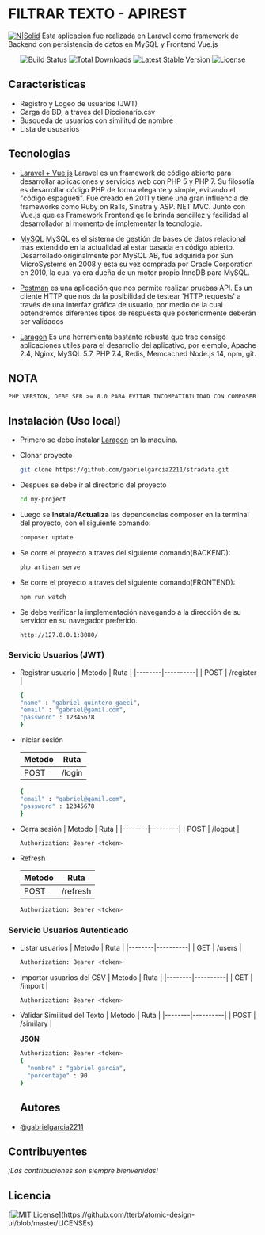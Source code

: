 # FILTRAR TEXTO - APIREST

[![N|Solid](https://laravelvuespa.com/preview.png)](https://laravel.com)
Esta aplicacion fue realizada en Laravel como framework de Backend con persistencia de datos en MySQL y Frontend Vue.js

<p align="center">
<a href="https://travis-ci.org/laravel/framework"><img src="https://travis-ci.org/laravel/framework.svg" alt="Build Status"></a>
<a href="https://packagist.org/packages/laravel/framework"><img src="https://img.shields.io/packagist/dt/laravel/framework" alt="Total Downloads"></a>
<a href="https://packagist.org/packages/laravel/framework"><img src="https://img.shields.io/packagist/v/laravel/framework" alt="Latest Stable Version"></a>
<a href="https://packagist.org/packages/laravel/framework"><img src="https://img.shields.io/packagist/l/laravel/framework" alt="License"></a>
</p>


## Caracteristicas

- Registro y Logeo de usuarios (JWT)
- Carga de BD, a traves del Diccionario.csv
- Busqueda de usuarios con similitud de nombre
- Lista de ususarios

## Tecnologias

* [Laravel + Vue.js](https://bluuweb.github.io/tutorial-laravel/vue/) Laravel es un framework de código abierto para desarrollar aplicaciones y servicios web con PHP 5 y PHP 7. Su filosofía es desarrollar código PHP de forma elegante y simple, evitando el "código espagueti". Fue creado en 2011 y tiene una gran influencia de frameworks como Ruby on Rails, Sinatra y ASP. NET MVC. Junto con Vue.js que es Framework Frontend qe le brinda sencillez y facilidad al desarrollador al momento de implementar la tecnologia.

* [MySQL](https://dev.mysql.com/downloads/mysql/) MySQL es el sistema de gestión de bases de datos relacional más extendido en la actualidad al estar basada en código abierto. Desarrollado originalmente por MySQL AB, fue adquirida por Sun MicroSystems en 2008 y esta su vez comprada por Oracle Corporation en 2010, la cual ya era dueña de un motor propio InnoDB para MySQL.

* [Postman](https://www.postman.com/downloads/) es una aplicación que nos permite realizar pruebas API. Es un cliente HTTP que nos da la posibilidad de testear 'HTTP requests' a través de una interfaz gráfica de usuario, por medio de la cual obtendremos diferentes tipos de respuesta que posteriormente deberán ser validados


* [Laragon](https://laragon.org/download/index.html) Es una herramienta bastante robusta que trae consigo aplicaciones utiles para el desarrollo del aplicativo, por ejemplo, Apache 2.4, Nginx, MySQL 5.7, PHP 7.4, Redis, Memcached Node.js 14, npm, git.

## NOTA

`PHP VERSION, DEBE SER >= 8.0 PARA EVITAR INCOMPATIBILIDAD CON COMPOSER`



## Instalación (Uso local)
- Primero se debe instalar [Laragon](https://laragon.org/download/index.html) en la maquina.

- Clonar proyecto
    ```bash
    git clone https://github.com/gabrielgarcia2211/stradata.git
    ```

- Despues se debe ir al directorio del proyecto
    ```bash
    cd my-project
    ```

- Luego se **Instala/Actualiza** las dependencias composer en la terminal del proyecto, con el siguiente comando:
    ```sh
    composer update
    ```

- Se corre el proyecto a traves del siguiente comando(BACKEND):
    ```sh
    php artisan serve
    ```
- Se corre el proyecto a traves del siguiente comando(FRONTEND):
    ```sh
    npm run watch
    ```
- Se debe verificar la implementación navegando a la dirección de su servidor en su navegador preferido.
    ```sh
    http://127.0.0.1:8080/
    ```
    
### Servicio Usuarios (JWT)

- Registrar usuario
  | Metodo | Ruta     |
  |--------|----------|
  | POST    | /register |

    ```sh
  {
    "name" : "gabriel quintero gaeci",
    "email" : "gabriel@gamil.com",
    "password" : 12345678
  }
  ``` 

- Iniciar sesión

  | Metodo | Ruta   |
  |--------|--------|
  | POST   | /login |
  
    ```sh
  {
    "email" : "gabriel@gamil.com",
    "password" : 12345678
  }
  ``` 
  
- Cerra sesión
  | Metodo | Ruta    |
  |--------|---------|
  | POST    | /logout |
  ```sh
  Authorization: Bearer <token>
  ``` 

- Refresh

  | Metodo | Ruta    |
  |--------|---------|
  | POST    | /refresh |
  
    ```sh
  Authorization: Bearer <token>
  ``` 
  
  
  
### Servicio Usuarios Autenticado

- Listar usuarios
  | Metodo | Ruta     |
  |--------|----------|
  | GET    | /users |

  ```sh
  Authorization: Bearer <token>
  ``` 

- Importar usuarios del CSV
  | Metodo | Ruta     |
  |--------|----------|
  | GET    | /import |

  ```sh
  Authorization: Bearer <token>
  ``` 

- Validar Similitud del Texto
  | Metodo | Ruta     |
  |--------|----------|
  | POST    | /similary |

  **JSON**
  ```sh
  Authorization: Bearer <token>
  {
    "nombre" : "gabriel garcia",
    "porcentaje" : 90
  }
  ``` 
  
  ## Autores

- [@gabrielgarcia2211](https://github.com/gabrielgarcia2211)


## Contribuyentes
*¡Las contribuciones son siempre bienvenidas!*

## Licencia

[![MIT License](https://img.shields.io/apm/l/atomic-design-ui.svg?)](https://github.com/tterb/atomic-design-ui/blob/master/LICENSEs)



  
